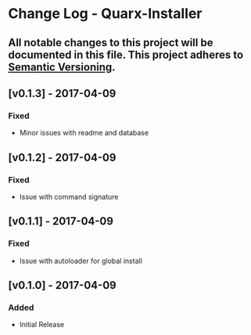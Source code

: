 # Change Log - Quarx-Installer
All notable changes to this project will be documented in this file.
This project adheres to [Semantic Versioning](http://semver.org/).
----

## [v0.1.3] - 2017-04-09

### Fixed
- Minor issues with readme and database

## [v0.1.2] - 2017-04-09

### Fixed
- Issue with command signature

## [v0.1.1] - 2017-04-09

### Fixed
- Issue with autoloader for global install

## [v0.1.0] - 2017-04-09

### Added
- Initial Release
